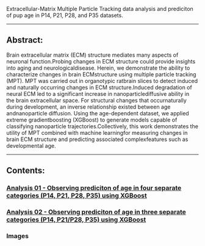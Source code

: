 Extracellular-Matrix Multiple Particle Tracking data analysis and prediciton of pup age in 
P14, P21, P28, and P35 datasets.

---

## Abstract:

Brain extracellular matrix (ECM) structure mediates many aspects of neuronal function.Probing changes in ECM structure could provide insights into aging and neurologicaldisease. Herein, we demonstrate the ability to characterize changes in brain ECMstructure using multiple particle tracking (MPT). MPT was carried out in organotypic ratbrain slices to detect induced and naturally occurring changes in ECM structure.Induced degradation of neural ECM led to a significant increase in nanoparticlediffusive ability in the brain extracellular space. For structural changes that occurnaturally during development, an inverse relationship existed between age andnanoparticle diffusion. Using the age-dependent dataset, we applied extreme gradientboosting (XGBoost) to generate models capable of classifying nanoparticle trajectories.Collectively, this work demonstrates the utility of MPT combined with machine learningfor measuring changes in brain ECM structure and predicting associated complexfeatures such as developmental age.

---

## Contents:

### [Analysis 01 - Observing prediciton of age in four separate categories (P14, P21, P28, P35) using XGBoost](https://github.com/dash2927/ECM-MPT-Predictive_Age_Data/blob/master/analysis.ipynb)
### [Analysis 02 - Observing prediciton of age in three separate categories (P14, P21/P28, P35) using XGBoost](https://github.com/dash2927/ECM-MPT-Predictive_Age_Data/blob/master/analysis_P21_P28_combined.ipynb)
### Images


